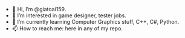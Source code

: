 - 👋 Hi, I’m @giatoai159.
- 👀 I’m interested in game designer, tester jobs.
- 🌱 I’m currently learning Computer Graphics stuff, C++, C#, Python.
- 📫 How to reach me: here in any of my repo.

<!---
giatoai159/giatoai159 is a ✨ special ✨ repository because its `README.md` (this file) appears on your GitHub profile.
You can click the Preview link to take a look at your changes.
--->
